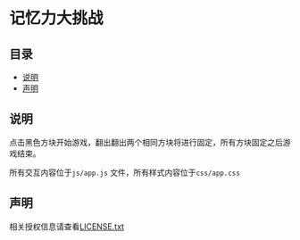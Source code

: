 # 记忆力大挑战

## 目录

* [说明](#说明)
* [声明](#声明)

## 说明

点击黑色方块开始游戏，翻出翻出两个相同方块将进行固定，所有方块固定之后游戏结束。

所有交互内容位于`js/app.js` 文件，所有样式内容位于`css/app.css`


## 声明

相关授权信息请查看[LICENSE.txt](/LICENSE.txt)